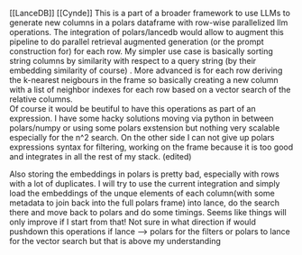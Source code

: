 [[LanceDB]] [[Cynde]]
 This is a part of a broader framework to use LLMs to generate new columns in a polars dataframe with row-wise parallelized llm operations. The integration of polars/lancedb would allow to augment this pipeline to do parallel retrieval augmented generation (or the prompt construction for) for each row. My simpler use case is basically sorting string columns by similarity with respect to a query string (by their embedding similarity of course) . More advanced is for each row deriving the k-nearest neigbours in the frame so basically creating a new column with a list of neighbor indexes for each row based on a vector search of the relative columns.  
Of course it would be beutiful to have this operations as part of an expression. I have some hacky solutions moving via python in between polars/numpy or using some polars exstension but nothing very scalable especially for the n^2 search. On the other side I can not give up polars expressions syntax for filtering, working on the frame because it is too good and integrates in all the rest of my stack. (edited)


Also storing the embeddings in polars is pretty bad, especially with rows with a lot of duplicates. I will try to use the current integration and simply load the embeddings of the unque elements of each column(with some metadata to join back into the full polars frame) into lance, do the search there and move back to polars and do some timings. Seems like things will only improve if I start from that! Not sure in what direction if would pushdown this operations if lance --> polars for the filters or polars to lance for the vector search but that is above my understanding